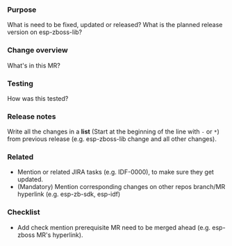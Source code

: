 ### Purpose
What is need to be fixed, updated or released? What is the planned release version on esp-zboss-lib?

### Change overview
What's in this MR?

### Testing
How was this tested?

### Release notes
Write all the changes in a **list** (Start at the beginning of the line with `-` or `*`) from previous release (e.g. esp-zboss-lib change and all other changes).

### Related

* Mention or related JIRA tasks (e.g. IDF-0000), to make sure they get updated.
* (Mandatory) Mention corresponding changes on other repos branch/MR hyperlink (e.g. esp-zb-sdk, esp-idf)

### Checklist

* Add check mention prerequisite MR need to be merged ahead (e.g. esp-zboss MR's hyperlink).

